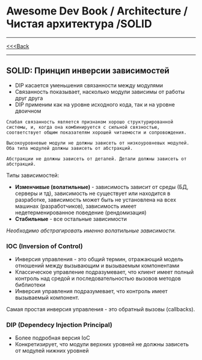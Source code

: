 # Awesome Dev Book / Architecture / Чистая архитектура /SOLID

***
[<<<Back](./INDEX.md)
***

## SOLID: Принцип инверсии зависимостей

- DIP касается уменьшения связанности между модулями
- Связанность показывает, насколько модули зависимы от работы друг друга
- DIP применим как на уровне исходного кода, так и на уровне двоичном

```
Слабая связанность является признаком хорошо структурированной системы, и, когда она комбинируется с сильной связностью, соответствует общим показателям хорошей читаемости и сопровождения.
```

```
Высокоуровневые модули не должны зависеть от низкоуровневых модулей. Оба типа модулей должны зависеть от абстракций.

Абстракции не должны зависеть от деталей. Детали должны зависеть от абстракций.
```

Типы зависимостей:
- **Изменчивые (волатильные)** - зависимость зависит от среды (БД, серверы и тд), зависимость не существует или находится в разработке, зависимость может быть не установлена на всех машинах (разработчиков), зависимость имеет недетерменированное поведение (рендомизация)
- **Стабильные**  - все остальные зависимости

_Необходимо абстрагировать именно волатильные зависимости._

### IOC (Inversion of Control)


- Инверсия управления - это общий термин, отражающий модель отношений между вызывающим и вызываемым компонентами
- Классическое управление подразумевает, что клиент имеет полный контроль над средой и последовательностью вызовов методов библиотеки
- Инверсия управления подразумевает, что контроль имеет вызываемый компонент.

Самая простая инверсия управления - это обратный вызовы (callbacks).


### DIP (Dependecy Injection Principal)

- Более подробная версия IoC
- Конкретизирует, что модули верхних уровней не должны зависеть от модулей нижних уровней